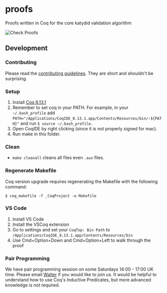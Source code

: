 # proofs
Proofs written in Coq for the core katydid validation algorithm

![Check Proofs](https://github.com/katydid/proofs/workflows/Check%20Proofs/badge.svg)

## Development

### Contributing

Please read the [contributing guidelines](https://github.com/awalterschulze/regex-reexamined-coq/blob/master/CONTRIBUTING.md).  They are short and shouldn't be surprising.

### Setup

1. Install [Coq 8.13.1](https://github.com/coq/coq/releases/tag/V8.13.1)
2. Remember to set coq in your PATH. For example, in your `~/.bash_profile` add `PATH="/Applications/CoqIDE_8.13.1.app/Contents/Resources/bin/:${PATH}"` and run `$ source ~/.bash_profile`.
3. Open CoqIDE by right clicking (since it is not properly signed for mac).
4. Run make in this folder.

### Clean

 - `make cleanall` cleans all files even `.aux` files.

### Regenerate Makefile

Coq version upgrade requires regenerating the Makefile with the following command:

```
$ coq_makefile -f _CoqProject -o Makefile
```

### VS Code

1. Install VS Code
2. Install the VSCoq extension
3. Go to settings and set your `CoqTop: Bin Path` to `/Applications/CoqIDE_8.13.1.app/Contents/Resources/bin`
4. Use Cmd+Option+Down and Cmd+Option+Left to walk through the proof

### Pair Programming

We have pair programming session on some Saturdays 14:00 - 17:00 UK time.
Please email [Walter](https://github.com/awalterschulze) if you would like to join us.
It would be helpful to understand how to use Coq's Inductive Predicates, but more advanced knowledge is not required.
